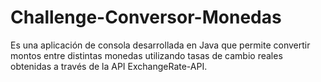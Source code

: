# Challenge-Conversor-Monedas
Es una aplicación de consola desarrollada en Java que permite convertir montos entre distintas monedas utilizando tasas de cambio reales obtenidas a través de la API ExchangeRate-API.
